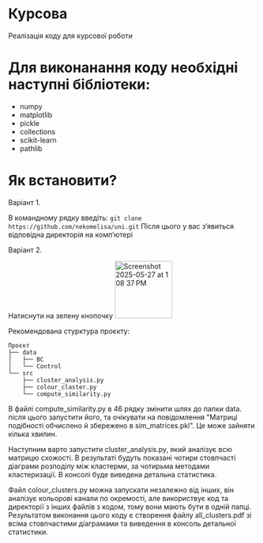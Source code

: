 # Курсова
Реалізація коду для курсової роботи

# Для виконанання коду необхідні наступні бібліотеки:

- numpy
- matplotlib
- pickle
- collections
- scikit-learn
- pathlib

# Як встановити?
Варіант 1. 

В командному рядку введіть: 
```git clone https://github.com/nekomelisa/uni.git```
Після цього у вас зʼявиться відповідна директорія на компʼютері

Варіант 2.

Натиснути на зелену кнопочку 
<img width="116" alt="Screenshot 2025-05-27 at 1 08 37 PM" src="https://github.com/user-attachments/assets/10d3c8d8-947a-400e-a47a-ed47f41f9cc9" />





  
Рекомендована стурктура проєкту:
```text
Проєкт
├── data
│   ├── BC
│   └── Control
└── src
    ├── cluster_analysis.py
    ├── colour_claster.py
    └── compute_similarity.py
```


В файлі compute_similarity.py в 46 рядку змінити шлях до папки data. після цього запустити його, та очікувати на повідомлення "Матриці подібності обчислено й збережено в sim_matrices.pkl". Це може зайняти кілька хвилин. 

Наступним варто запустити cluster_analysis.py, який аналізує всю матрицю схожості. В результаті будуть показані чотири стовпчасті діаграми розподілу між кластерми, за чотирьма методами кластеризації. В консолі буде виведена детальна статистика. 

Файл colour_clusters.py можна запускати незалежно від інших, він аналізує кольорові канали по окремості, але використвує код та директорії з інших файлів з кодом, тому вони мають бути в одній папці. Результатом виконання цього коду є створення файлу all_clusters.pdf зі всіма стовпчастими діаграмами та виведення в консоль детальної статистики. 
